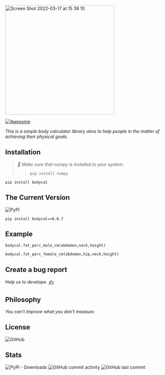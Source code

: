 <img width="350" alt="Screen Shot 2022-03-17 at 15 38 10" src="https://user-images.githubusercontent.com/29928837/158810079-286eaaa6-53e2-4ca2-a17c-6796fd5ae691.png">


[![Awesome](https://awesome.re/badge.svg)](https://awesome.re)

*This is a simple body calculator library aims to help people in the matter of achieving their physical goals.*


## Installation

>*🔔 Make sure that numpy is installed to your system.*
>> `pip install numpy`

`pip install bodycal`

## The Current Version

![PyPI](https://img.shields.io/pypi/v/bodycal)


`
pip install bodycal==0.0.7
`

## Example

`bodycal.fat_perc_male_cm(abdomen,neck,height)`


`bodycal.fat_perc_female_cm(abdomen,hip,neck,height)`


##  Create a bug report

*Help us to develope.* [✍️](https://github.com/gncll/body-calculator/issues)



## Philosophy

 *You can't improve what you don't measure.*

##  License

![GitHub](https://img.shields.io/github/license/gncll/body-calculator)

## Stats

![PyPI - Downloads](https://img.shields.io/pypi/dm/bodycal) ![GitHub commit activity](https://img.shields.io/github/commit-activity/m/gncll/body-calculator) ![GitHub last commit](https://img.shields.io/github/last-commit/gncll/body-calculator)






